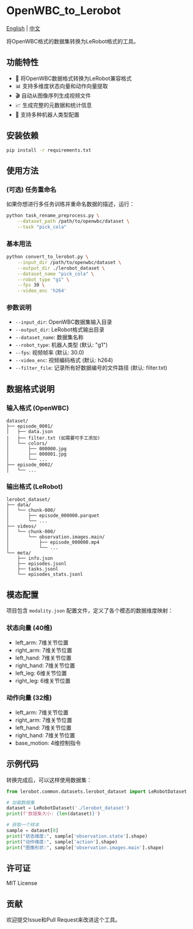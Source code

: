 # OpenWBC_to_Lerobot

[English](README.md) | [中文](README_CN.md)

将OpenWBC格式的数据集转换为LeRobot格式的工具。

## 功能特性

- 🔄 将OpenWBC数据格式转换为LeRobot兼容格式
- 📊 支持多维度状态向量和动作向量提取
- 🎬 自动从图像序列生成视频文件
- 📈 生成完整的元数据和统计信息
- 🤖 支持多种机器人类型配置

## 安装依赖

```bash
pip install -r requirements.txt
```

## 使用方法

### (可选) 任务重命名
如果你想进行多任务训练并重命名数据的描述，运行：
```bash
python task_rename_preprocess.py \
    --dataset_path /path/to/openwbc/dataset \
    --task "pick_cola"
```

### 基本用法

```bash
python convert_to_lerobot.py \
    --input_dir /path/to/openwbc/dataset \
    --output_dir ./lerobot_dataset \
    --dataset_name "pick_cola" \
    --robot_type "g1" \
    --fps 30 \
    --video_enc 'h264'
```

### 参数说明

- `--input_dir`: OpenWBC数据集输入目录
- `--output_dir`: LeRobot格式输出目录
- `--dataset_name`: 数据集名称
- `--robot_type`: 机器人类型 (默认: "g1")
- `--fps`: 视频帧率 (默认: 30.0)
- `--video_enc`: 视频编码格式 (默认: h264)
- `--filter_file`: 记录所有好数据编号的文件路径 (默认: filter.txt)

## 数据格式说明

### 输入格式 (OpenWBC)
```
dataset/
├── episode_0001/
│   ├── data.json
|   ├── filter.txt (如需要可手工添加)
│   └── colors/
│       ├── 000000.jpg
│       ├── 000001.jpg
│       └── ...
├── episode_0002/
│   └── ...
```

### 输出格式 (LeRobot)
```
lerobot_dataset/
├── data/
│   └── chunk-000/
│       ├── episode_000000.parquet
│       └── ...
├── videos/
│   └── chunk-000/
│       └── observation.images.main/
│           ├── episode_000000.mp4
│           └── ...
└── meta/
    ├── info.json
    ├── episodes.jsonl
    ├── tasks.jsonl
    └── episodes_stats.jsonl
```

## 模态配置

项目包含 `modality.json` 配置文件，定义了各个模态的数据维度映射：

### 状态向量 (40维)
- left_arm: 7维关节位置
- right_arm: 7维关节位置  
- left_hand: 7维关节位置
- right_hand: 7维关节位置
- left_leg: 6维关节位置
- right_leg: 6维关节位置

### 动作向量 (32维)
- left_arm: 7维关节位置
- right_arm: 7维关节位置
- left_hand: 7维关节位置
- right_hand: 7维关节位置
- base_motion: 4维控制指令

## 示例代码

转换完成后，可以这样使用数据集：

```python
from lerobot.common.datasets.lerobot_dataset import LeRobotDataset

# 加载数据集
dataset = LeRobotDataset('./lerobot_dataset')
print(f'数据集大小: {len(dataset)}')

# 获取一个样本
sample = dataset[0]
print("状态维度:", sample['observation.state'].shape)
print("动作维度:", sample['action'].shape)
print("图像形状:", sample['observation.images.main'].shape)
```

## 许可证

MIT License

## 贡献

欢迎提交Issue和Pull Request来改进这个工具。 